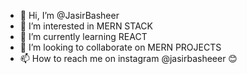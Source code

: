 - 👋 Hi, I’m @JasirBasheer
- 👀 I’m interested in MERN STACK 
- 🌱 I’m currently learning REACT
- 💞️ I’m looking to collaborate on MERN PROJECTS
- 📫 How to reach me on instagram @jasirbasheeer 😊

<!---
JasirBasheer/JasirBasheer is a ✨ special ✨ repository because its `README.md` (this file) appears on your GitHub profile.
You can click the Preview link to take a look at your changes.
--->
